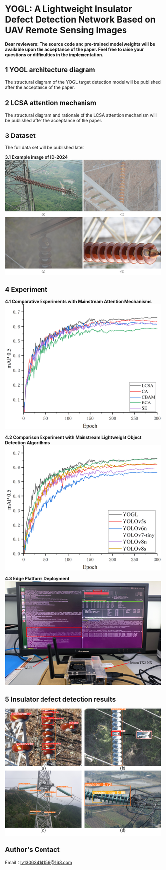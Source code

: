 # YOGL: A Lightweight Insulator Defect Detection Network Based on UAV Remote Sensing Images

**Dear reviewers: The source code and pre-trained model weights will be available upon the acceptance of the paper.   Feel free to raise your questions or difficulties in the implementation.**

## 1 YOGL architecture diagram
The structural diagram of the YOGL target detection model will be published after the acceptance of the paper.

## 2 LCSA attention mechanism
The structural diagram and rationale of the LCSA attention mechanism will be published after the acceptance of the paper.

## 3 Dataset
The full data set will be published later.


**3.1 Example image of ID-2024**
![](Insulator_Dataset_Example_Images.png)


## 4 Experiment


**4.1 Comparative Experiments with Mainstream Attention Mechanisms**
![](Different_Attention_Mechanisms.png)


**4.2 Comparison Experiment with Mainstream Lightweight Object Detection Algorithms**
![](Lightweight_Detection_Models.png)

**4.3 Edge Platform Deployment**
![](Jetson_TX2_NX_EX.png)

## 5 Insulator defect detection results
![](Detection_Result_Figures.png)

## Author's Contact
Email：ly13063414159@163.com



